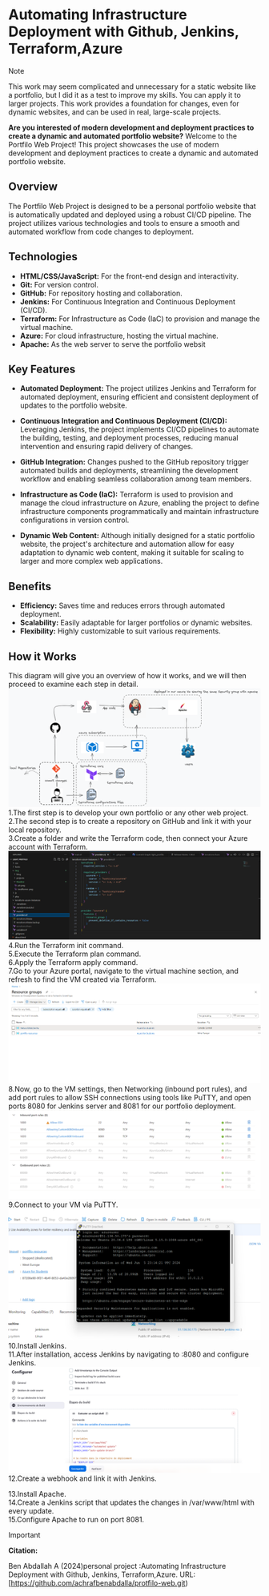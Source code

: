 # Automating Infrastructure Deployment with Github, Jenkins, Terraform,Azure

> [!NOTE]
>
> This work may seem complicated and unnecessary for a static website like a portfolio, but I did it as a test to improve my skills. You can apply it to larger projects. This work provides a foundation for changes, even for dynamic websites, and can be used in real, large-scale projects.

**Are you interested of modern development and deployment practices to create a dynamic and automated portfolio website?**
Welcome to the Portfilo Web Project! This project showcases the use of modern development and deployment practices to create a dynamic and automated portfolio website.

## Overview
The Portfilo Web Project is designed to be a personal portfolio website that is automatically updated and deployed using a robust CI/CD pipeline. The project utilizes various technologies and tools to ensure a smooth and automated workflow from code changes to deployment.
## Technologies
* **HTML/CSS/JavaScript:** For the front-end design and interactivity.
* **Git:** For version control.
* **GitHub:** For repository hosting and collaboration.
* **Jenkins:** For Continuous Integration and Continuous Deployment (CI/CD).
* **Terraform:** For Infrastructure as Code (IaC) to provision and manage the virtual machine.
* **Azure:** For cloud infrastructure, hosting the virtual machine.
* **Apache:** As the web server to serve the portfolio websit

## Key Features
* **Automated Deployment:** The project utilizes Jenkins and Terraform for automated deployment, ensuring efficient and consistent deployment of updates to the portfolio website.

* **Continuous Integration and Continuous Deployment (CI/CD):** Leveraging Jenkins, the project implements CI/CD pipelines to automate the building, testing, and deployment processes, reducing manual intervention and ensuring rapid delivery of changes.

* **GitHub Integration:** Changes pushed to the GitHub repository trigger automated builds and deployments, streamlining the development workflow and enabling seamless collaboration among team members.

* **Infrastructure as Code (IaC):** Terraform is used to provision and manage the cloud infrastructure on Azure, enabling the project to define infrastructure components programmatically and maintain infrastructure configurations in version control.

* **Dynamic Web Content:** Although initially designed for a static portfolio website, the project's architecture and automation allow for easy adaptation to dynamic web content, making it suitable for scaling to larger and more complex web applications.
## Benefits
  * **Efficiency:** Saves time and reduces errors through automated deployment.
  * **Scalability:** Easily adaptable for larger portfolios or dynamic websites.
  * **Flexibility:** Highly customizable to suit various requirements.
## How it Works
This diagram will give you an overview of how it works, and we will then proceed to examine each step in detail.</br>
![how it works](img/Readme/pic.png)</br>
1.The first step is to develop your own portfolio or any other web project.</br>
2.The second step is to create a repository on GitHub and link it with your local repository.</br>
3.Create a folder and write the Terraform code, then connect your Azure account with Terraform.</br>
![how it works](img/Readme/provider.png)
4.Run the Terraform init command.</br>
5.Execute the Terraform plan command.</br>
6.Apply the Terraform apply command.</br>
7.Go to your Azure portal, navigate to the virtual machine section, and refresh to find the VM created via Terraform.</br>
![how it works](img/Readme/5.png)
8.Now, go to the VM settings, then Networking (inbound port rules), and add port rules to allow SSH connections using tools like PuTTY, and open ports 8080 for Jenkins server and 8081 for our portfolio deployment.</br>
![how it works](img/Readme/9.png)
9.Connect to your VM via PuTTY.</br>
![how it works](img/Readme/8.png)
10.Install Jenkins.</br>
11.After installation, access Jenkins by navigating to <public IP address>:8080 and configure Jenkins.</br>
![how it works](img/Readme/15.png)
12.Create a webhook and link it with Jenkins.</br>

13.Install Apache.</br>
14.Create a Jenkins script that updates the changes in /var/www/html with every update.</br>
15.Configure Apache to run on port 8081.</br>
> [!important]
>
> **Citation:**
>
> Ben Abdallah A (2024)personal project :Automating Infrastructure Deployment with Github, Jenkins, Terraform,Azure. URL: [https://github.com/achrafbenabdalla/protfilo-web.git)

